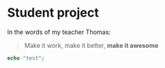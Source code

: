 # Student project

In the words of my teacher Thomas:
> Make it work, make it better, **make it awesome**

```php
echo "test";
```